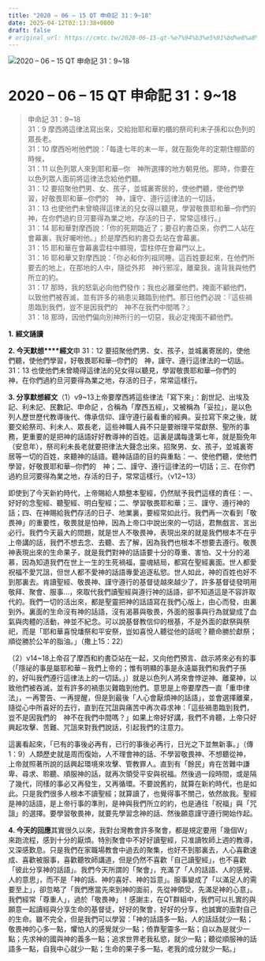 ```yaml
---
title: "2020 – 06 – 15 QT 申命記 31：9~18"
date: 2025-04-12T02:13:38+0800
draft: false
# original_url: https://cmtc.tw/2020-06-15-qt-%e7%94%b3%e5%91%bd%e8%a8%98-31%ef%bc%9a918
---
```


![2020 – 06 – 15 QT 申命記 31：9~18](/images/qt.jpg   "2020 – 06 – 15 QT 申命記 31：9~18")

# 2020 – 06 – 15 QT 申命記 31：9~18

> 申命記 31：9~18  
> 31：9 摩西將這律法寫出來，交給抬耶和華約櫃的祭司利未子孫和以色列的眾長老。  
> 31：10 摩西吩咐他們說：「每逢七年的末一年，就在豁免年的定期住棚節的時候，  
> 31：11 以色列眾人來到耶和華─你　神所選擇的地方朝見他。那時，你要在以色列眾人面前將這律法念給他們聽。  
> 31：12 要招聚他們男、女、孩子，並城裏寄居的，使他們聽，使他們學習，好敬畏耶和華─你們的　神，謹守、遵行這律法的一切話，  
> 31：13 也使他們未曾曉得這律法的兒女得以聽見，學習敬畏耶和華─你們的　神，在你們過約旦河要得為業之地，存活的日子，常常這樣行。」  
> 31：14 耶和華對摩西說：「你的死期臨近了；要召約書亞來，你們二人站在會幕裏，我好囑咐他。」於是摩西和約書亞去站在會幕裏。  
> 31：15 耶和華在會幕裏雲柱中顯現，雲柱停在會幕門以上。  
> 31：16 耶和華又對摩西說：「你必和你列祖同睡。這百姓要起來，在他們所要去的地上，在那地的人中，隨從外邦　神行邪淫，離棄我，違背我與他們所立的約。  
> 31：17 那時，我的怒氣必向他們發作；我也必離棄他們，掩面不顧他們，以致他們被吞滅，並有許多的禍患災難臨到他們。那日他們必說：『這些禍患臨到我們，豈不是因我們的　神不在我們中間嗎？』  
> 31：18 那時，因他們偏向別神所行的一切惡，我必定掩面不顧他們。

**1.** **經文誦讀**

**2. 今天默想****經文**申 31：12 要招聚他們男、女、孩子，並城裏寄居的，使他們聽，使他們學習，好敬畏耶和華─你們的　神，謹守、遵行這律法的一切話。  
31：13 也使他們未曾曉得這律法的兒女得以聽見，學習敬畏耶和華─你們的　神，在你們過約旦河要得為業之地，存活的日子，常常這樣行。

**3. 分享默想經文**（1）v9~13上帝要摩西將這些律法「寫下來」：創世記、出埃及記、利未記、民數記、申命記 ，合稱為「摩西五經」，又被稱為「妥拉」，是以色列人歷世歷代教導後代、傳承信仰、謹守遵行最看重的經典。妥拉寫下來之後，就要交給祭司、利未人、眾長老，這些神職人員不只是要辦理平常獻祭、聖所的事務，更重要的是把神的話語好好教導神的百姓。這裏是講每逢第七年，就是豁免年（安息年），祭司利未長老就要把律法大聲念出來，招聚男、女、孩子，並城裏寄居等一切的百姓，來聽神的話語。聽神話語的目的與重點：一、使他們聽，使他們學習，好敬畏耶和華─你們的　神；二、謹守、遵行這律法的一切話；三、在你們過約旦河要得為業之地，存活的日子，常常這樣行。（v12~13）

即使到了今天新約時代，上帝賜給人類整本聖經，仍然賦予我們這樣的責任：一、好好的念聖經、聽聖經、明白聖經；二、學習敬畏耶和華；三、謹守、遵行神的話；四、在神賜給我們存活的日子、地業裏，要經常如此行。我們再一次看到「敬畏神」的重要性，敬畏就是怕神，因為上帝口中說出來的一切話，君無戲言、言出必行。我們今天最大的問題，就是世人不敬畏神，表現出來的就是我們根本不在乎上帝講的話，我們不想去念、去聽、去了解，因為我們也根本不想要去遵行。敬畏神表現出來的生命果子，就是我們對神的話語要十分的尊重、害怕、又十分的渴慕，因為知道我們在世上一生的生死禍福，靈魂結局，都寫在聖經裏面。世人都愛祝福不愛咒詛，但世人都不愛神的話語專愛追逐私慾。世人如此，神的百姓也好不到那裏去。肯讀聖經、敬畏神、謹守遵行的基督徒越來越少了，許多基督徒發明用敬拜、聚會、服事…，來取代我們讀聖經與遵行神的話語，卻不知道這是不容許取代的。我們一切的活出來，都是聖靈把神的話語寫在我們心版上，由心而發，由裏到外。裏面的生命沒有神的話語，沒有渴慕與敬畏，外面的服事與行為就變成了血氣與肉體的活動，神並不紀念。可以說基督教信仰的根基，不是外面的獻祭與祭祀，而是「耶和華喜悅燔祭和平安祭，豈如喜悅人聽從他的話呢？聽命勝於獻祭；順從勝於公羊的脂油。」（撒上15：22）

（2）v14~18上帝召了摩西和約書亞站在一起，又向他們預言、啟示將來必有的事（「隱祕的事是屬耶和華－我們上帝的；惟有明顯的事是永遠屬我們和我們子孫的，好叫我們遵行這律法上的一切話。」）就是以色列人將來會悖逆神、離棄神，以致他們被吞滅，並有許多的禍患災難臨到他們。意思是上帝要摩西一直「重申律法」，一再警告、一再提醒，但是到最後「人心會厭煩神的話語」，並會選擇離棄，隨從心中所喜好的去行，直到在咒詛與痛苦中再次尋求神：「這些禍患臨到我們，豈不是因我們的　神不在我們中間嗎？」如果上帝好好講，我們不肯聽，上帝只好興起攻擊、苦難、咒詛來對我們說話，引起我們的注意力。

這裏看起來，「已有的事後必再有，已行的事後必再行，日光之下並無新事。」（傳1：9）人類歷史就是周而復始，人不理會神的話、不學習敬畏神、不想聽從神，上帝就照著所說的話興起環境來攻擊、管教罪人。直到有「餘民」肯在苦難中謙卑、尋求、聆聽、順服神的話，就再次領受平安與祝福。然後過一段時間，或是隔了幾代，同樣的事必又再發生，又再循環。不要說舊約，就算在新約時代，也是如此。只是我們很多人根本不讀聖經；就算讀了，也覺得事不關己，依然故我。聖經是神的話語，是上帝行事的準則，是神與我們所立的約，也是通往「祝福」與「咒詛」的選擇。要學習敬畏神，就要先學習念神的話、然後願意謹守遵行開始作起。

**4. 今天的回應**其實很久以來，我對台灣教會許多聚會，都是規定要用「幾個W」來跑流程，感到十分的厭煩。特別聚會中不好好讀聖經，只准讀牧師上週的教導，又深感歎息。只是我們在家職場教會中過去的聚集，也好不到那裏去，人心喜歡速成、喜歡被服事，喜歡聽牧師講道，但是仍然不喜歡「自己讀聖經」，也不喜歡「彼此分享神的話語」。我們今天所謂的「聚會」，充滿了「人的話語、人的感覺、人的意思」，而不是「神的話、神的喜好、神的旨意」。服事變成了「以滿足人的需要至上」，卻忽略了「我們應當先來到神的面前，先從神領受，先滿足神的心意」。我們經常「尊重人」，過於「敬畏神」！感謝主，在QT群組中，我們可以扎實的與願意一起讀經與分享生命的基督徒，好好的聚會，好好的分享，也誠實的面對自己的生命。雖不完全，但是我們可以學習：「神的話語多一點，人的話話就少一點；敬畏神的心多一點，懼怕人的感覺就少一點；倚靠聖靈多一點；自以為是就少一點；先求神的國與神的義多一點；追求世界老我私慾，就少一點；聽從順服神的話語多一點，自我中心就少一點；生命的果子多一點，老我的成分就少一點。」